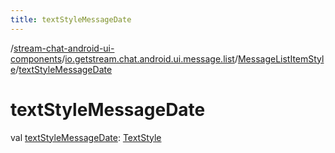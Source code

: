 ```yaml
---
title: textStyleMessageDate
---
```

/[stream-chat-android-ui-components](../../index.md)/[io.getstream.chat.android.ui.message.list](../index.md)/[MessageListItemStyle](index.md)/[textStyleMessageDate](textStyleMessageDate.md)  
  
  
  
# textStyleMessageDate  
val [textStyleMessageDate](textStyleMessageDate.md): [TextStyle](../../io.getstream.chat.android.ui.common.style/TextStyle/index.md)
